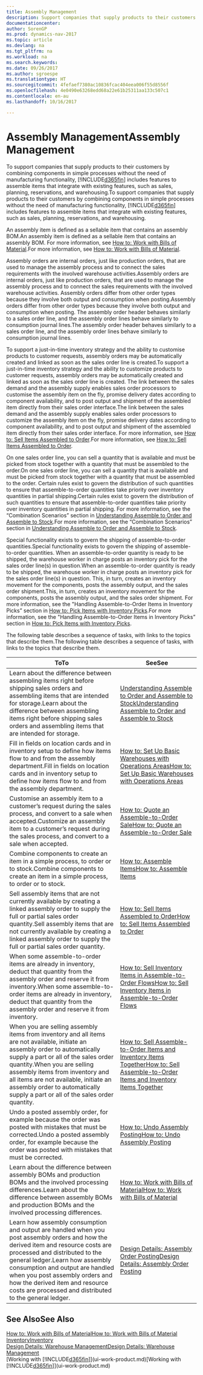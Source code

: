 ```yaml
---
title: Assembly Management
description: Support companies that supply products to their customers by combining components in simple processes without the need of manufacturing functionality but with features to assemble items that integrate with existing features, such as sales, planning, reservations, and warehousing.
documentationcenter: 
author: SorenGP
ms.prod: dynamics-nav-2017
ms.topic: article
ms.devlang: na
ms.tgt_pltfrm: na
ms.workload: na
ms.search.keywords: 
ms.date: 09/26/2017
ms.author: sgroespe
ms.translationtype: HT
ms.sourcegitcommit: 4fefaef7380ac10836fcac404eea006f55d8556f
ms.openlocfilehash: 4e0490e63268edd68a22e61b25311aa133c507c1
ms.contentlocale: en-au
ms.lasthandoff: 10/16/2017

---
```

# <a name="assembly-management"></a><span data-ttu-id="2676e-103">Assembly Management</span><span class="sxs-lookup"><span data-stu-id="2676e-103">Assembly Management</span></span>
<span data-ttu-id="2676e-104">To support companies that supply products to their customers by combining components in simple processes without the need of manufacturing functionality, [!INCLUDE[d365fin](includes/d365fin_md.md)] includes features to assemble items that integrate with existing features, such as sales, planning, reservations, and warehousing.</span><span class="sxs-lookup"><span data-stu-id="2676e-104">To support companies that supply products to their customers by combining components in simple processes without the need of manufacturing functionality, [!INCLUDE[d365fin](includes/d365fin_md.md)] includes features to assemble items that integrate with existing features, such as sales, planning, reservations, and warehousing.</span></span>  

 <span data-ttu-id="2676e-105">An assembly item is defined as a sellable item that contains an assembly BOM.</span><span class="sxs-lookup"><span data-stu-id="2676e-105">An assembly item is defined as a sellable item that contains an assembly BOM.</span></span> <span data-ttu-id="2676e-106">For more information, see [How to: Work with Bills of Material](inventory-how-work-BOMs.md).</span><span class="sxs-lookup"><span data-stu-id="2676e-106">For more information, see [How to: Work with Bills of Material](inventory-how-work-BOMs.md).</span></span>

 <span data-ttu-id="2676e-107">Assembly orders are internal orders, just like production orders, that are used to manage the assembly process and to connect the sales requirements with the involved warehouse activities.</span><span class="sxs-lookup"><span data-stu-id="2676e-107">Assembly orders are internal orders, just like production orders, that are used to manage the assembly process and to connect the sales requirements with the involved warehouse activities.</span></span> <span data-ttu-id="2676e-108">Assembly orders differ from other order types because they involve both output and consumption when posting.</span><span class="sxs-lookup"><span data-stu-id="2676e-108">Assembly orders differ from other order types because they involve both output and consumption when posting.</span></span> <span data-ttu-id="2676e-109">The assembly order header behaves similarly to a sales order line, and the assembly order lines behave similarly to consumption journal lines.</span><span class="sxs-lookup"><span data-stu-id="2676e-109">The assembly order header behaves similarly to a sales order line, and the assembly order lines behave similarly to consumption journal lines.</span></span>  

 <span data-ttu-id="2676e-110">To support a just-in-time inventory strategy and the ability to customise products to customer requests, assembly orders may be automatically created and linked as soon as the sales order line is created.</span><span class="sxs-lookup"><span data-stu-id="2676e-110">To support a just-in-time inventory strategy and the ability to customize products to customer requests, assembly orders may be automatically created and linked as soon as the sales order line is created.</span></span> <span data-ttu-id="2676e-111">The link between the sales demand and the assembly supply enables sales order processors to customise the assembly item on the fly, promise delivery dates according to component availability, and to post output and shipment of the assembled item directly from their sales order interface.</span><span class="sxs-lookup"><span data-stu-id="2676e-111">The link between the sales demand and the assembly supply enables sales order processors to customize the assembly item on the fly, promise delivery dates according to component availability, and to post output and shipment of the assembled item directly from their sales order interface.</span></span> <span data-ttu-id="2676e-112">For more information, see [How to: Sell Items Assembled to Order](assembly-how-to-sell-items-assembled-to-order.md).</span><span class="sxs-lookup"><span data-stu-id="2676e-112">For more information, see [How to: Sell Items Assembled to Order](assembly-how-to-sell-items-assembled-to-order.md).</span></span>  

 <span data-ttu-id="2676e-113">On one sales order line, you can sell a quantity that is available and must be picked from stock together with a quantity that must be assembled to the order.</span><span class="sxs-lookup"><span data-stu-id="2676e-113">On one sales order line, you can sell a quantity that is available and must be picked from stock together with a quantity that must be assembled to the order.</span></span> <span data-ttu-id="2676e-114">Certain rules exist to govern the distribution of such quantities to ensure that assemble-to-order quantities take priority over inventory quantities in partial shipping.</span><span class="sxs-lookup"><span data-stu-id="2676e-114">Certain rules exist to govern the distribution of such quantities to ensure that assemble-to-order quantities take priority over inventory quantities in partial shipping.</span></span> <span data-ttu-id="2676e-115">For more information, see the “Combination Scenarios” section in [Understanding Assemble to Order and Assemble to Stock](assembly-assemble-to-order-or-assemble-to-stock.md).</span><span class="sxs-lookup"><span data-stu-id="2676e-115">For more information, see the “Combination Scenarios” section in [Understanding Assemble to Order and Assemble to Stock](assembly-assemble-to-order-or-assemble-to-stock.md).</span></span>  

 <span data-ttu-id="2676e-116">Special functionality exists to govern the shipping of assemble-to-order quantities.</span><span class="sxs-lookup"><span data-stu-id="2676e-116">Special functionality exists to govern the shipping of assemble-to-order quantities.</span></span> <span data-ttu-id="2676e-117">When an assemble-to-order quantity is ready to be shipped, the warehouse worker in charge posts an inventory pick for the sales order line(s) in question.</span><span class="sxs-lookup"><span data-stu-id="2676e-117">When an assemble-to-order quantity is ready to be shipped, the warehouse worker in charge posts an inventory pick for the sales order line(s) in question.</span></span> <span data-ttu-id="2676e-118">This, in turn, creates an inventory movement for the components, posts the assembly output, and the sales order shipment.</span><span class="sxs-lookup"><span data-stu-id="2676e-118">This, in turn, creates an inventory movement for the components, posts the assembly output, and the sales order shipment.</span></span> <span data-ttu-id="2676e-119">For more information, see the "Handling Assemble-to-Order Items in Inventory Picks” section in [How to: Pick Items with Inventory Picks](warehouse-how-to-pick-items-with-inventory-picks.md).</span><span class="sxs-lookup"><span data-stu-id="2676e-119">For more information, see the "Handling Assemble-to-Order Items in Inventory Picks” section in [How to: Pick Items with Inventory Picks](warehouse-how-to-pick-items-with-inventory-picks.md).</span></span>

<span data-ttu-id="2676e-120">The following table describes a sequence of tasks, with links to the topics that describe them.</span><span class="sxs-lookup"><span data-stu-id="2676e-120">The following table describes a sequence of tasks, with links to the topics that describe them.</span></span>   

|<span data-ttu-id="2676e-121">**To**</span><span class="sxs-lookup"><span data-stu-id="2676e-121">**To**</span></span>|<span data-ttu-id="2676e-122">**See**</span><span class="sxs-lookup"><span data-stu-id="2676e-122">**See**</span></span>|  
|------------|-------------|  
|<span data-ttu-id="2676e-123">Learn about the difference between assembling items right before shipping sales orders and assembling items that are intended for storage.</span><span class="sxs-lookup"><span data-stu-id="2676e-123">Learn about the difference between assembling items right before shipping sales orders and assembling items that are intended for storage.</span></span>|[<span data-ttu-id="2676e-124">Understanding Assemble to Order and Assemble to Stock</span><span class="sxs-lookup"><span data-stu-id="2676e-124">Understanding Assemble to Order and Assemble to Stock</span></span>](assembly-assemble-to-order-or-assemble-to-stock.md)|
|<span data-ttu-id="2676e-125">Fill in fields on location cards and in inventory setup to define how items flow to and from the assembly department.</span><span class="sxs-lookup"><span data-stu-id="2676e-125">Fill in fields on location cards and in inventory setup to define how items flow to and from the assembly department.</span></span>|[<span data-ttu-id="2676e-126">How to: Set Up Basic Warehouses with Operations Areas</span><span class="sxs-lookup"><span data-stu-id="2676e-126">How to: Set Up Basic Warehouses with Operations Areas</span></span>](warehouse-how-to-set-up-basic-warehouses-with-operations-areas.md)|
|<span data-ttu-id="2676e-127">Customise an assembly item to a customer’s request during the sales process, and convert to a sale when accepted.</span><span class="sxs-lookup"><span data-stu-id="2676e-127">Customize an assembly item to a customer’s request during the sales process, and convert to a sale when accepted.</span></span>|[<span data-ttu-id="2676e-128">How to: Quote an Assemble-to-Order Sale</span><span class="sxs-lookup"><span data-stu-id="2676e-128">How to: Quote an Assemble-to-Order Sale</span></span>](assembly-how-to-quote-an-assemble-to-order-sale.md)|
|<span data-ttu-id="2676e-129">Combine components to create an item in a simple process, to order or to stock.</span><span class="sxs-lookup"><span data-stu-id="2676e-129">Combine components to create an item in a simple process, to order or to stock.</span></span>|[<span data-ttu-id="2676e-130">How to: Assemble Items</span><span class="sxs-lookup"><span data-stu-id="2676e-130">How to: Assemble Items</span></span>](assembly-how-to-assemble-items.md)|  
|<span data-ttu-id="2676e-131">Sell assembly items that are not currently available by creating a linked assembly order to supply the full or partial sales order quantity.</span><span class="sxs-lookup"><span data-stu-id="2676e-131">Sell assembly items that are not currently available by creating a linked assembly order to supply the full or partial sales order quantity.</span></span>|[<span data-ttu-id="2676e-132">How to: Sell Items Assembled to Order</span><span class="sxs-lookup"><span data-stu-id="2676e-132">How to: Sell Items Assembled to Order</span></span>](assembly-how-to-sell-items-assembled-to-order.md)|
|<span data-ttu-id="2676e-133">When some assemble-to-order items are already in inventory, deduct that quantity from the assembly order and reserve it from inventory.</span><span class="sxs-lookup"><span data-stu-id="2676e-133">When some assemble-to-order items are already in inventory, deduct that quantity from the assembly order and reserve it from inventory.</span></span>|[<span data-ttu-id="2676e-134">How to: Sell Inventory Items in Assemble-to-Order Flows</span><span class="sxs-lookup"><span data-stu-id="2676e-134">How to: Sell Inventory Items in Assemble-to-Order Flows</span></span>](assembly-how-to-sell-inventory-items-in-assemble-to-order-flows.md)|  
|<span data-ttu-id="2676e-135">When you are selling assembly items from inventory and all items are not available, initiate an assembly order to automatically supply a part or all of the sales order quantity.</span><span class="sxs-lookup"><span data-stu-id="2676e-135">When you are selling assembly items from inventory and all items are not available, initiate an assembly order to automatically supply a part or all of the sales order quantity.</span></span>|[<span data-ttu-id="2676e-136">How to: Sell Assemble-to-Order Items and Inventory Items Together</span><span class="sxs-lookup"><span data-stu-id="2676e-136">How to: Sell Assemble-to-Order Items and Inventory Items Together</span></span>](assembly-how-to-sell-assemble-to-order-items-and-inventory-items-together.md)|
|<span data-ttu-id="2676e-137">Undo a posted assembly order, for example because the order was posted with mistakes that must be corrected.</span><span class="sxs-lookup"><span data-stu-id="2676e-137">Undo a posted assembly order, for example because the order was posted with mistakes that must be corrected.</span></span>|[<span data-ttu-id="2676e-138">How to: Undo Assembly Posting</span><span class="sxs-lookup"><span data-stu-id="2676e-138">How to: Undo Assembly Posting</span></span>](assembly-how-to-undo-assembly-posting.md)|
|<span data-ttu-id="2676e-139">Learn about the difference between assembly BOMs and production BOMs and the involved processing differences.</span><span class="sxs-lookup"><span data-stu-id="2676e-139">Learn about the difference between assembly BOMs and production BOMs and the involved processing differences.</span></span>|[<span data-ttu-id="2676e-140">How to: Work with Bills of Material</span><span class="sxs-lookup"><span data-stu-id="2676e-140">How to: Work with Bills of Material</span></span>](inventory-how-work-BOMs.md)|
|<span data-ttu-id="2676e-141">Learn how assembly consumption and output are handled when you post assembly orders and how the derived item and resource costs are processed and distributed to the general ledger.</span><span class="sxs-lookup"><span data-stu-id="2676e-141">Learn how assembly consumption and output are handled when you post assembly orders and how the derived item and resource costs are processed and distributed to the general ledger.</span></span>|[<span data-ttu-id="2676e-142">Design Details: Assembly Order Posting</span><span class="sxs-lookup"><span data-stu-id="2676e-142">Design Details: Assembly Order Posting</span></span>](design-details-assembly-order-posting.md)|  

## <a name="see-also"></a><span data-ttu-id="2676e-143">See Also</span><span class="sxs-lookup"><span data-stu-id="2676e-143">See Also</span></span>  
[<span data-ttu-id="2676e-144">How to: Work with Bills of Material</span><span class="sxs-lookup"><span data-stu-id="2676e-144">How to: Work with Bills of Material</span></span>](inventory-how-work-BOMs.md)  
[<span data-ttu-id="2676e-145">Inventory</span><span class="sxs-lookup"><span data-stu-id="2676e-145">Inventory</span></span>](inventory-manage-inventory.md)  
[<span data-ttu-id="2676e-146">Design Details: Warehouse Management</span><span class="sxs-lookup"><span data-stu-id="2676e-146">Design Details: Warehouse Management</span></span>](design-details-warehouse-management.md)  
<span data-ttu-id="2676e-147">[Working with [!INCLUDE[d365fin](includes/d365fin_md.md)]](ui-work-product.md)</span><span class="sxs-lookup"><span data-stu-id="2676e-147">[Working with [!INCLUDE[d365fin](includes/d365fin_md.md)]](ui-work-product.md)</span></span>

